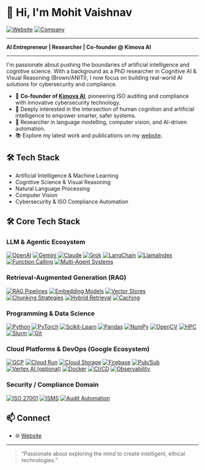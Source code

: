 # 👋 Hi, I'm Mohit Vaishnav

[![Website](https://img.shields.io/badge/website-vaishnavmohit.github.io-0A66C2?logo=google-chrome&logoColor=white)](https://vaishnavmohit.github.io/)
[![Company](https://img.shields.io/badge/Kimova%20AI-Cybersecurity%20&%20Compliance-1e88e5)](https://kimova.ai/)

---
**AI Entrepreneur | Researcher | Co-founder @ Kimova AI**

---

I'm passionate about pushing the boundaries of artificial intelligence and cognitive science. With a background as a PhD researcher in Cognitive AI & Visual Reasoning (Brown/ANITI), I now focus on building real-world AI solutions for cybersecurity and compliance.

- 🚀 **Co-founder of [Kimova AI](https://kimova.ai)**, pioneering ISO auditing and compliance with innovative cybersecurity technology.
- 🧠 Deeply interested in the intersection of human cognition and artificial intelligence to empower smarter, safer systems.
- 🔬 Researcher in language modelling, computer vision, and AI-driven automation.
- 📚 Explore my latest work and publications on my [website](https://vaishnavmohit.github.io/).

## 🛠️ Tech Stack

- Artificial Intelligence & Machine Learning
- Cognitive Science & Visual Reasoning
- Natural Language Processing
- Computer Vision
- Cybersecurity & ISO Compliance Automation

## 🛠️ Core Tech Stack

### LLM & Agentic Ecosystem
[![OpenAI](https://img.shields.io/badge/LLM-OpenAI-412991)](#)
[![Gemini](https://img.shields.io/badge/LLM-Google%20Gemini-4285F4)](#)
[![Claude](https://img.shields.io/badge/LLM-Claude-101010)](#)
[![Grok](https://img.shields.io/badge/LLM-Grok-FF9800)](#)
[![LangChain](https://img.shields.io/badge/Agentic-LangChain-000000)](#)
[![LlamaIndex](https://img.shields.io/badge/Agentic-LlamaIndex-3E54AC)](#)
[![Function Calling](https://img.shields.io/badge/Orchestration-Tool%20%2F%20Function%20Calls-546E7A)](#)
[![Multi-Agent Systems](https://img.shields.io/badge/Design-Multi--Agent%20Coordination-263238)](#)

### Retrieval-Augmented Generation (RAG)
[![RAG Pipelines](https://img.shields.io/badge/RAG-Orchestration-1565C0)](#)
[![Embedding Models](https://img.shields.io/badge/Vector%20Embeddings-OpenAI%20%7C%20HF-8E24AA)](#)
[![Vector Stores](https://img.shields.io/badge/Storage-Pinecone%20%7C%20FAISS%20%7C%20PGVector-00695C)](#)
[![Chunking Strategies](https://img.shields.io/badge/Text%20Processing-Chunking%20%26%20Windowing-5D4037)](#)
[![Hybrid Retrieval](https://img.shields.io/badge/Retrieval-Semantic%20%2B%20Keyword-4E342E)](#)
[![Caching](https://img.shields.io/badge/Latency%20Optimization-Response%20Caching-455A64)](#)

### Programming & Data Science 
[![Python](https://img.shields.io/badge/Python-3776AB?logo=python&logoColor=white)](#)
[![PyTorch](https://img.shields.io/badge/PyTorch-EE4C2C?logo=pytorch&logoColor=white)](#)
[![Scikit-Learn](https://img.shields.io/badge/Scikit--Learn-F7931E?logo=scikitlearn&logoColor=white)](#)
[![Pandas](https://img.shields.io/badge/Pandas-130754?logo=pandas&logoColor=white)](#)
[![NumPy](https://img.shields.io/badge/NumPy-013243?logo=numpy&logoColor=white)](#)
[![OpenCV](https://img.shields.io/badge/OpenCV-5C3EE8?logo=opencv&logoColor=white)](#)
[![HPC](https://img.shields.io/badge/Compute-HPC-37474F)](#)
[![Slurm](https://img.shields.io/badge/Scheduler-Slurm-0B8043)](#)
[![Git](https://img.shields.io/badge/Version-Git%20%2F%20GitHub-181717?logo=github)](#)

### Cloud Platforms & DevOps (Google Ecosystem)
[![GCP](https://img.shields.io/badge/Cloud-Google%20Cloud-4285F4?logo=googlecloud&logoColor=white)](#)
[![Cloud Run](https://img.shields.io/badge/Serverless-Cloud%20Run-0F9D58)](#)
[![Cloud Storage](https://img.shields.io/badge/Object%20Store-Cloud%20Storage-1E88E5)](#)
[![Firebase](https://img.shields.io/badge/Platform-Firebase-FFCA28?logo=firebase&logoColor=black)](#)
[![Pub/Sub](https://img.shields.io/badge/Eventing-Pub%2FSub-673AB7)](#)
[![Vertex AI (optional)](https://img.shields.io/badge/ML-Vertex%20AI-3367D6)](#)
[![Docker](https://img.shields.io/badge/Container-Docker-2496ED?logo=docker&logoColor=white)](#)
[![CI/CD](https://img.shields.io/badge/Pipeline-GitHub%20Actions-2088FF?logo=githubactions&logoColor=white)](#)
[![Observability](https://img.shields.io/badge/Monitoring-Logging%20%26%20Metrics-455A64)](#)

### Security / Compliance Domain
[![ISO 27001](https://img.shields.io/badge/ISO-27001-blue)](#)
[![ISMS](https://img.shields.io/badge/Security-ISMS-purple)](#)
[![Audit Automation](https://img.shields.io/badge/Automation-Audit-0097A7)](#)

## 📫 Connect

- 🌐 [Website](https://vaishnavmohit.github.io/)
---

> “Passionate about exploring the mind to create intelligent, ethical technologies.”
